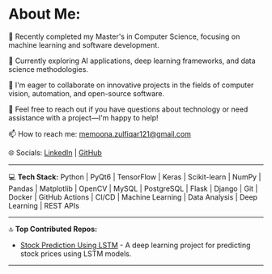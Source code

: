# About Me:
🔭 Recently completed my Master's in Computer Science, focusing on machine learning and software development.

🌱 Currently exploring AI applications, deep learning frameworks, and data science methodologies.

👯 I'm eager to collaborate on innovative projects in the fields of computer vision, automation, and open-source software.

💬 Feel free to reach out if you have questions about technology or need assistance with a project—I'm happy to help!

📫 How to reach me: memoona.zulfiqar121@gmail.com

🌐 Socials: [LinkedIn](https://www.linkedin.com/in/monarana) | [GitHub](https://github.com/Memoona121) 

---

💻 **Tech Stack:**
Python | PyQt6 | TensorFlow | Keras | Scikit-learn | NumPy | Pandas | Matplotlib | OpenCV | MySQL | PostgreSQL | Flask | Django | Git | Docker | GitHub Actions | CI/CD | Machine Learning | Data Analysis | Deep Learning | REST APIs

---



🔝 **Top Contributed Repos:**
- [Stock Prediction Using LSTM](https://github.com/Memoona121/stock-prediction-lstm) - A deep learning project for predicting stock prices using LSTM models.


---

